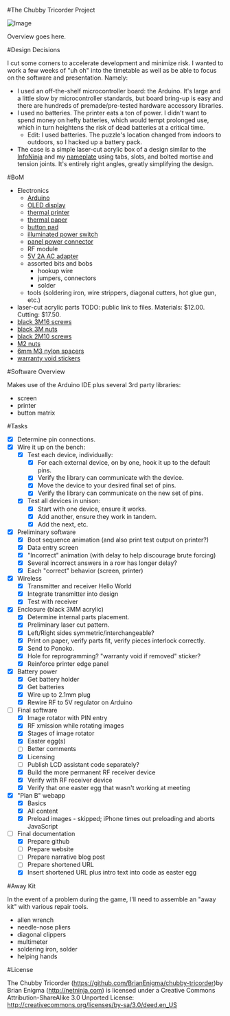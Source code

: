 #The Chubby Tricorder Project

![Image](https://raw.github.com/BrianEnigma/chubby-tricorder/master/Images/probe.png)

Overview goes here.

#Design Decisions

I cut some corners to accelerate development and minimize risk.  I wanted to work a few weeks of "uh oh" into the timetable as well as be able to focus on the software and presentation.  Namely:

- I used an off-the-shelf microcontroller board: the Arduino.  It's large and a little slow by microcontroller standards, but board bring-up is easy and there are hundreds of premade/pre-tested hardware accessory libraries.
- I used no batteries. The printer eats a ton of power. I didn't want to spend money on hefty batteries, which would tempt prolonged use, which in turn heightens the risk of dead batteries at a critical time.
    - Edit: I used batteries. The puzzle's location changed from indoors to outdoors, so I hacked up a battery pack.
- The case is a simple laser-cut acrylic box of a design similar to the [InfoNinja][] and my [nameplate][] using tabs, slots, and bolted mortise and tension joints. It's entirely right angles, greatly simplifying the design.

[InfoNinja]: http://netninja.com/projects/infoninja/
[nameplate]: http://netninja.com/2012/08/20/a-laser-cut-light-up-nameplate/

#BoM

- Electronics
    - [Arduino](http://www.adafruit.com/products/50)
    - [OLED display](http://www.adafruit.com/products/938)
    - [thermal printer](http://www.adafruit.com/products/597)
    - [thermal paper](http://www.adafruit.com/products/599)
    - [button pad](http://www.adafruit.com/products/419)
    - [illuminated power switch](http://www.adafruit.com/products/482)
    - [panel power connector](http://www.adafruit.com/products/610)
    - RF module
    - [5V 2A AC adapter](http://www.adafruit.com/products/276)
    - assorted bits and bobs
        - hookup wire
        - jumpers, connectors
        - solder
    - tools (soldering iron, wire strippers, diagonal cutters, hot glue gun, etc.)
- laser-cut acrylic parts TODO: public link to files. Materials: $12.00. Cutting: $17.50.
- [black 3M16 screws](http://www.mcmaster.com/#91290a120/=nzdun3)
- [black 3M nuts](http://www.mcmaster.com/#98676a100/=nzdunh)
- [black 2M10 screws](http://www.mcmaster.com/#91290a017/=nzdv42)
- [M2 nuts](http://www.mcmaster.com/#90591a111/=nzdv4x)
- [6mm M3 nylon spacers](http://www.mcmaster.com/#catalog/119/3231/=nze2y8)
- [warranty void stickers](http://www.amazon.com/Silver-Evident-Hologram-Warranty-Stickers/dp/B0049C0MNK/ref=sr_1_3?ie=UTF8&qid=1376015199&sr=8-3&keywords=warranty+void+stickers)

#Software Overview

Makes use of the Arduino IDE plus several 3rd party libraries:
- screen
- printer
- button matrix

#Tasks

- [X] Determine pin connections.
- [X] Wire it up on the bench:
    - [X] Test each device, individually:
        - [X] For each external device, on by one, hook it up to the default pins.
        - [X] Verify the library can communicate with the device.
        - [X] Move the device to your desired final set of pins.
        - [X] Verify the library can communicate on the new set of pins.
    - [X] Test all devices in unison:
        - [X] Start with one device, ensure it works.
        - [X] Add another, ensure they work in tandem.
        - [X] Add the next, etc.
- [X] Preliminary software
    - [X] Boot sequence animation (and also print test output on printer?)
    - [X] Data entry screen
    - [X] "Incorrect" animation (with delay to help discourage brute forcing)
    - [X] Several incorrect answers in a row has longer delay?
    - [X] Each "correct" behavior (screen, printer)
- [X] Wireless
    - [X] Transmitter and receiver Hello World
    - [X] Integrate transmitter into design
    - [X] Test with receiver
- [X] Enclosure (black 3MM acrylic)
    - [X] Determine internal parts placement.
    - [X] Preliminary laser cut pattern.
    - [X] Left/Right sides symmetric/interchangeable?
    - [X] Print on paper, verify parts fit, verify pieces interlock correctly.
    - [X] Send to Ponoko.
    - [X] Hole for reprogramming?  "warranty void if removed" sticker?
    - [X] Reinforce printer edge panel
- [X] Battery power
    - [X] Get battery holder
    - [X] Get batteries
    - [X] Wire up to 2.1mm plug
    - [X] Rewire RF to 5V regulator on Arduino
- [ ] Final software
	- [X] Image rotator with PIN entry
	- [X] RF xmission while rotating images
	- [X] Stages of image rotator
	- [X] Easter egg(s)
	- [ ] Better comments
	- [X] Licensing
	- [ ] Publish LCD assistant code separately?
    - [X] Build the more permanent RF receiver device
    - [X] Verify with RF receiver device
    - [X] Verify that one easter egg that wasn't working at meeting
- [X] "Plan B" webapp
	- [X] Basics
	- [X] All content
	- [X] Preload images - skipped; iPhone times out preloading and aborts JavaScript
- [ ] Final documentation
	- [X] Prepare github
	- [ ] Prepare website
	- [ ] Prepare narrative blog post
	- [ ] Prepare shortened URL
	- [X] Insert shortened URL plus intro text into code as easter egg

#Away Kit

In the event of a problem during the game, I'll need to assemble an "away kit" with various repair tools.

- allen wrench
- needle-nose pliers
- diagonal clippers
- multimeter
- soldering iron, solder
- helping hands

#License

The Chubby Tricorder (https://github.com/BrianEnigma/chubby-tricorder)by Brian 
Enigma (http://netninja.com) is licensed under a Creative Commons Attribution-ShareAlike 
3.0 Unported License: http://creativecommons.org/licenses/by-sa/3.0/deed.en_US 

